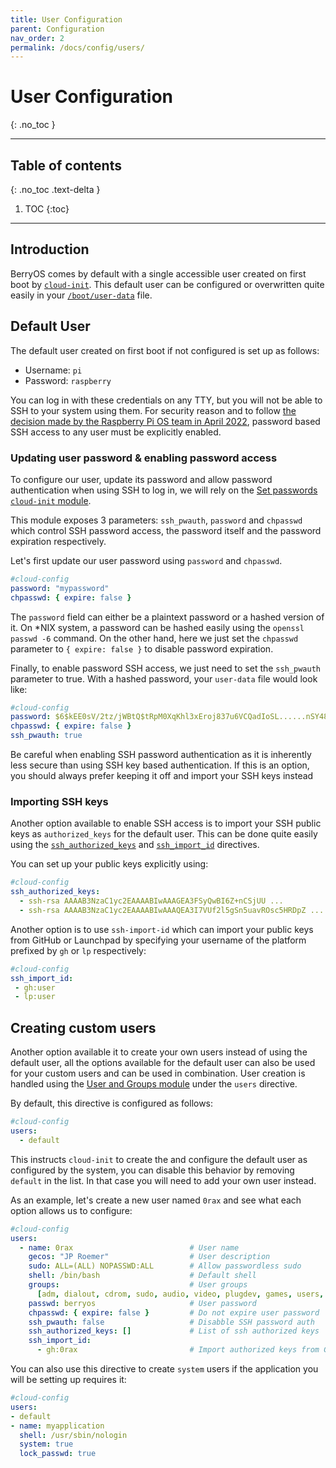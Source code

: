 ```yaml
---
title: User Configuration
parent: Configuration
nav_order: 2
permalink: /docs/config/users/
---
```


# User Configuration
{: .no_toc }

---

## Table of contents
{: .no_toc .text-delta }

1. TOC
{:toc}

---

## Introduction

BerryOS comes by default with a single accessible user created on first boot by [`cloud-init`](https://cloud-init.io/). This default user can be configured or overwritten quite easily in your [`/boot/user-data`](https://github.com/0rax/BerryOS/blob/main/rootfs/boot/user-data) file.

## Default User

The default user created on first boot if not configured is set up as follows:

- Username: `pi`
- Password: `raspberry`

You can log in with these credentials on any TTY, but you will not be able to SSH to your system using them. For security reason and to follow [the decision made by the Raspberry Pi OS team in April 2022](https://www.raspberrypi.com/news/raspberry-pi-bullseye-update-april-2022/), password based SSH access to any user must be explicitly enabled.

### Updating user password & enabling password access

To configure our user, update its password and allow password authentication when using SSH to log in, we will rely on the [Set passwords `cloud-init` module](https://cloudinit.readthedocs.io/en/latest/topics/modules.html#set-passwords).

This module exposes 3 parameters: `ssh_pwauth`, `password` and `chpasswd` which control SSH password access, the password itself and the password expiration respectively.

Let's first update our user password using `password` and `chpasswd`.

```yaml
#cloud-config
password: "mypassword"
chpasswd: { expire: false }
```

The `password` field can either be a plaintext password or a hashed version of it. On *NIX system, a password can be hashed easily using the `openssl passwd -6` command. On the other hand, here we just set the `chpasswd` parameter to `{ expire: false }` to disable password expiration.

Finally, to enable password SSH access, we just need to set the `ssh_pwauth` parameter to true. With a hashed password, your `user-data` file would look like:

```yaml
#cloud-config
password: $6$kEE0sV/2tz/jWBtQ$tRpM0XqKhl3xEroj837u6VCQadIoSL......nSY48unRmtsZv0
chpasswd: { expire: false }
ssh_pwauth: true
```

Be careful when enabling SSH password authentication as it is inherently less secure than using SSH key based authentication. If this is an option, you should always prefer keeping it off and import your SSH keys instead

### Importing SSH keys

Another option available to enable SSH access is to import your SSH public keys as `authorized_keys` for the default user. This can be done quite easily using the [`ssh_authorized_keys`](https://cloudinit.readthedocs.io/en/latest/topics/modules.html#authorized-keys) and [`ssh_import_id`](https://cloudinit.readthedocs.io/en/latest/topics/modules.html#ssh-import-id) directives.

You can set up your public keys explicitly using:

```yaml
#cloud-config
ssh_authorized_keys:
  - ssh-rsa AAAAB3NzaC1yc2EAAAABIwAAAGEA3FSyQwBI6Z+nCSjUU ...
  - ssh-rsa AAAAB3NzaC1yc2EAAAABIwAAAQEA3I7VUf2l5gSn5uavROsc5HRDpZ ...
```

Another option is to use `ssh-import-id` which can import your public keys from GitHub or Launchpad by specifying your username of the platform prefixed by `gh` or `lp` respectively:

```yaml
#cloud-config
ssh_import_id:
 - gh:user
 - lp:user
```

## Creating custom users

Another option available it to create your own users instead of using the default user, all the options available for the default user can also be used for your custom users and can be used in combination. User creation is handled using the [User and Groups module](https://cloudinit.readthedocs.io/en/latest/topics/modules.html#users-and-groups) under the `users` directive.

By default, this directive is configured as follows:

```yaml
#cloud-config
users:
  - default
```

This instructs `cloud-init` to create the and configure the default user as configured by the system, you can disable this behavior by removing `default` in the list. In that case you will need to add your own user instead.

As an example, let's create a new user named `0rax` and see what each option allows us to configure:

```yaml
#cloud-config
users:
  - name: 0rax                          # User name
    gecos: "JP Roemer"                  # User description
    sudo: ALL=(ALL) NOPASSWD:ALL        # Allow passwordless sudo
    shell: /bin/bash                    # Default shell
    groups:                             # User groups
      [adm, dialout, cdrom, sudo, audio, video, plugdev, games, users, input, render, netdev]
    passwd: berryos                     # User password
    chpasswd: { expire: false }         # Do not expire user password
    ssh_pwauth: false                   # Disabble SSH password auth
    ssh_authorized_keys: []             # List of ssh authorized keys
    ssh_import_id:
      - gh:0rax                         # Import authorized keys from GitHub
```

You can also use this directive to create `system` users if the application you will be setting up requires it:

```yaml
#cloud-config
users:
- default
- name: myapplication
  shell: /usr/sbin/nologin
  system: true
  lock_passwd: true
```
